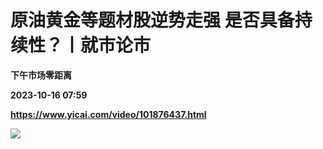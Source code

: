# 原油黄金等题材股逆势走强 是否具备持续性？丨就市论市
**下午市场零距离**

**2023-10-16 07:59**

**https://www.yicai.com/video/101876437.html**

![](http://imgcdn.yicai.com/vms-new/2023/10/3d8bcc21-a463-4a3f-8590-ab193cccc1d5_ed1f.jpg)
